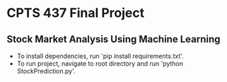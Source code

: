 # CPTS 437 Final Project

## Stock Market Analysis Using Machine Learning

- To install dependencies, run 'pip install requirements.txt'.
- To run project, navigate to root directory and run 'python StockPrediction.py'.